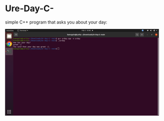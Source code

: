 # Ure-Day-C-
simple C++ program that asks you about your day:

![ALT TEXT](https://github.com/KamoEllen/Ur-Day-C-/blob/main/Screenshot%20from%202023-02-05%2010-48-03.png)
